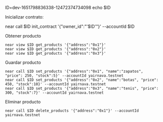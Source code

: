ID=dev-1651798836338-12472374734098
echo $ID

Inicializar contrato:

near call $ID init_contract '{"owner_id":"'$ID'"}' --accountId $ID

Obtener producto

    near view $ID get_products '{"address":"0x1"}'
    near view $ID get_products '{"address":"0x2"}'
    near view $ID get_products '{"address":"0x3"}'

Guardar producto

    near call $ID set_products '{"address":"0x1", "name":"zapatos", "price": 250, "stock":5}' --accountId yairnava.testnet
    near call $ID set_products '{"address":"0x2", "name":"botas", "price": 450, "stock":10}' --accountId yairnava.testnet
    near call $ID set_products '{"address":"0x3", "name":"tenis", "price": 300, "stock":7}' --accountId yairnava.testnet

Eliminar producto

    near call $ID delete_products '{"address":"0x1"}' --accountId yairnava.testnet